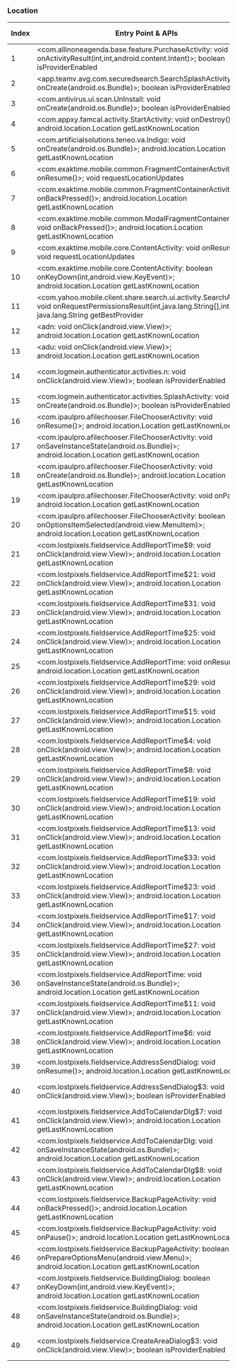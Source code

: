 ### Location
| Index | Entry Point & APIs | Screen shot | Resource id | Label |
| ------------- | ------------- | ------------- |-------------|-------------|
| 1 | <com.allinoneagenda.base.feature.PurchaseActivity: void onActivityResult(int,int,android.content.Intent)>; boolean isProviderEnabled | ![](F:\COSMOS\output\py\Play_win8\Productivity\com.allinoneagenda\com.allinoneagenda.base.feature.PurchaseActivity.png) |  | |
| 2 | <app.teamv.avg.com.securedsearch.SearchSplashActivity: void onCreate(android.os.Bundle)>; boolean isProviderEnabled | ![](F:\COSMOS\output\py\Play_win8\Productivity\com.antivirus.tablet\app.teamv.avg.com.securedsearch.SearchSplashActivity.png) |  | F |
| 3 | <com.antivirus.ui.scan.UnInstall: void onCreate(android.os.Bundle)>; boolean isProviderEnabled | ![](F:\COSMOS\output\py\Play_win8\Productivity\com.antivirus.tablet\com.antivirus.ui.scan.UnInstall.png) |  | F |
| 4 | <com.appxy.famcal.activity.StartActivity: void onDestroy()>; android.location.Location getLastKnownLocation | ![](F:\COSMOS\output\py\Play_win8\Productivity\com.appxy.famcal\com.appxy.famcal.activity.StartActivity.png) |  | F |
| 5 | <com.artificialsolutions.teneo.va.Indigo: void onCreate(android.os.Bundle)>; android.location.Location getLastKnownLocation | ![](F:\COSMOS\output\py\Play_win8\Productivity\com.artificialsolutions.teneo.va.prod\com.artificialsolutions.teneo.va.Indigo.png) |  | |
| 6 | <com.exaktime.mobile.common.FragmentContainerActivity: void onResume()>; void requestLocationUpdates | ![](F:\COSMOS\output\py\Play_win8\Productivity\com.exaktime.mobile\com.exaktime.mobile.common.FragmentContainerActivity.png) |  |  F|
| 7 | <com.exaktime.mobile.common.FragmentContainerActivity: void onBackPressed()>; android.location.Location getLastKnownLocation | ![](F:\COSMOS\output\py\Play_win8\Productivity\com.exaktime.mobile\com.exaktime.mobile.common.FragmentContainerActivity.png) |  | F |
| 8 | <com.exaktime.mobile.common.ModalFragmentContainerActivity: void onBackPressed()>; android.location.Location getLastKnownLocation | ![](F:\COSMOS\output\py\Play_win8\Productivity\com.exaktime.mobile\com.exaktime.mobile.common.ModalFragmentContainerActivity.png) |  | F |
| 9 | <com.exaktime.mobile.core.ContentActivity: void onResume()>; void requestLocationUpdates | ![](F:\COSMOS\output\py\Play_win8\Productivity\com.exaktime.mobile\com.exaktime.mobile.core.ContentActivity.png) |  | F |
| 10 | <com.exaktime.mobile.core.ContentActivity: boolean onKeyDown(int,android.view.KeyEvent)>; android.location.Location getLastKnownLocation | ![](F:\COSMOS\output\py\Play_win8\Productivity\com.exaktime.mobile\com.exaktime.mobile.core.ContentActivity.png) |  | F |
| 11 | <com.yahoo.mobile.client.share.search.ui.activity.SearchActivity: void onRequestPermissionsResult(int,java.lang.String[],int[])>; java.lang.String getBestProvider | ![](F:\COSMOS\output\py\Play_win8\Productivity\com.gingersoftware.android.keyboard\com.yahoo.mobile.client.share.search.ui.activity.SearchActivity.png) |  | F |
| 12 | <adn: void onClick(android.view.View)>; android.location.Location getLastKnownLocation | ![](F:\COSMOS\output\py\Play_win8\Productivity\com.google.android.apps.m4b\com.google.android.apps.mymaps.activities.addline.AddLineActivity.png) |  | T |
| 13 | <adu: void onClick(android.view.View)>; android.location.Location getLastKnownLocation | ![](F:\COSMOS\output\py\Play_win8\Productivity\com.google.android.apps.m4b\com.google.android.apps.mymaps.activities.addpoint.AddPointActivity.png) |  | T |
| 14 | <com.logmein.authenticator.activities.n: void onClick(android.view.View)>; boolean isProviderEnabled | ![](F:\COSMOS\output\py\Play_win8\Productivity\com.lastpass.authenticator\com.logmein.authenticator.activities.MainActivity.png) | {'2131624062': <sensitive_component.SensitiveComponent.SensitiveView object at 0x00000125240962E8>} | F |
| 15 | <com.logmein.authenticator.activities.SplashActivity: void onCreate(android.os.Bundle)>; boolean isProviderEnabled | ![](F:\COSMOS\output\py\Play_win8\Productivity\com.lastpass.authenticator\com.logmein.authenticator.activities.SplashActivity.png) |  | F |
| 16 | <com.ipaulpro.afilechooser.FileChooserActivity: void onResume()>; android.location.Location getLastKnownLocation | ![](F:\COSMOS\output\py\Play_win8\Productivity\com.lostpixels.fieldservice\com.ipaulpro.afilechooser.FileChooserActivity.png) |  | F |
| 17 | <com.ipaulpro.afilechooser.FileChooserActivity: void onSaveInstanceState(android.os.Bundle)>; android.location.Location getLastKnownLocation | ![](F:\COSMOS\output\py\Play_win8\Productivity\com.lostpixels.fieldservice\com.ipaulpro.afilechooser.FileChooserActivity.png) |  | F |
| 18 | <com.ipaulpro.afilechooser.FileChooserActivity: void onCreate(android.os.Bundle)>; android.location.Location getLastKnownLocation | ![](F:\COSMOS\output\py\Play_win8\Productivity\com.lostpixels.fieldservice\com.ipaulpro.afilechooser.FileChooserActivity.png) |  | F |
| 19 | <com.ipaulpro.afilechooser.FileChooserActivity: void onPause()>; android.location.Location getLastKnownLocation | ![](F:\COSMOS\output\py\Play_win8\Productivity\com.lostpixels.fieldservice\com.ipaulpro.afilechooser.FileChooserActivity.png) |  | F |
| 20 | <com.ipaulpro.afilechooser.FileChooserActivity: boolean onOptionsItemSelected(android.view.MenuItem)>; android.location.Location getLastKnownLocation | ![](F:\COSMOS\output\py\Play_win8\Productivity\com.lostpixels.fieldservice\com.ipaulpro.afilechooser.FileChooserActivity.png) |  | F |
| 21 | <com.lostpixels.fieldservice.AddReportTime$9: void onClick(android.view.View)>; android.location.Location getLastKnownLocation | ![](F:\COSMOS\output\py\Play_win8\Productivity\com.lostpixels.fieldservice\com.lostpixels.fieldservice.AddReportTime.png) | {'2131361969': <sensitive_component.SensitiveComponent.SensitiveView object at 0x0000012523D384A8>} | F |
| 22 | <com.lostpixels.fieldservice.AddReportTime$21: void onClick(android.view.View)>; android.location.Location getLastKnownLocation | ![](F:\COSMOS\output\py\Play_win8\Productivity\com.lostpixels.fieldservice\com.lostpixels.fieldservice.AddReportTime.png) | {'2131361986': <sensitive_component.SensitiveComponent.SensitiveView object at 0x0000012523D38BA8>} | F |
| 23 | <com.lostpixels.fieldservice.AddReportTime$31: void onClick(android.view.View)>; android.location.Location getLastKnownLocation | ![](F:\COSMOS\output\py\Play_win8\Productivity\com.lostpixels.fieldservice\com.lostpixels.fieldservice.AddReportTime.png) | {'2131362015': <sensitive_component.SensitiveComponent.SensitiveView object at 0x0000012523D38550>} | F|
| 24 | <com.lostpixels.fieldservice.AddReportTime$25: void onClick(android.view.View)>; android.location.Location getLastKnownLocation | ![](F:\COSMOS\output\py\Play_win8\Productivity\com.lostpixels.fieldservice\com.lostpixels.fieldservice.AddReportTime.png) | {'2131361999': <sensitive_component.SensitiveComponent.SensitiveView object at 0x0000012523D38DD8>} | F |
| 25 | <com.lostpixels.fieldservice.AddReportTime: void onResume()>; android.location.Location getLastKnownLocation | ![](F:\COSMOS\output\py\Play_win8\Productivity\com.lostpixels.fieldservice\com.lostpixels.fieldservice.AddReportTime.png) |  | F |
| 26 | <com.lostpixels.fieldservice.AddReportTime$29: void onClick(android.view.View)>; android.location.Location getLastKnownLocation | ![](F:\COSMOS\output\py\Play_win8\Productivity\com.lostpixels.fieldservice\com.lostpixels.fieldservice.AddReportTime.png) | {'2131362011': <sensitive_component.SensitiveComponent.SensitiveView object at 0x0000012523D38358>} | F |
| 27 | <com.lostpixels.fieldservice.AddReportTime$15: void onClick(android.view.View)>; android.location.Location getLastKnownLocation | ![](F:\COSMOS\output\py\Play_win8\Productivity\com.lostpixels.fieldservice\com.lostpixels.fieldservice.AddReportTime.png) | {'2131361978': <sensitive_component.SensitiveComponent.SensitiveView object at 0x0000012523D38CC0>} | F|
| 28 | <com.lostpixels.fieldservice.AddReportTime$4: void onClick(android.view.View)>; android.location.Location getLastKnownLocation | ![](F:\COSMOS\output\py\Play_win8\Productivity\com.lostpixels.fieldservice\com.lostpixels.fieldservice.AddReportTime.png) |  | F |
| 29 | <com.lostpixels.fieldservice.AddReportTime$8: void onClick(android.view.View)>; android.location.Location getLastKnownLocation | ![](F:\COSMOS\output\py\Play_win8\Productivity\com.lostpixels.fieldservice\com.lostpixels.fieldservice.AddReportTime.png) | {'2131361966': <sensitive_component.SensitiveComponent.SensitiveView object at 0x0000012523FA8A90>} | F |
| 30 | <com.lostpixels.fieldservice.AddReportTime$19: void onClick(android.view.View)>; android.location.Location getLastKnownLocation | ![](F:\COSMOS\output\py\Play_win8\Productivity\com.lostpixels.fieldservice\com.lostpixels.fieldservice.AddReportTime.png) | {'2131361994': <sensitive_component.SensitiveComponent.SensitiveView object at 0x0000012523FA87F0>} | F |
| 31 | <com.lostpixels.fieldservice.AddReportTime$13: void onClick(android.view.View)>; android.location.Location getLastKnownLocation | ![](F:\COSMOS\output\py\Play_win8\Productivity\com.lostpixels.fieldservice\com.lostpixels.fieldservice.AddReportTime.png) | {'2131361973': <sensitive_component.SensitiveComponent.SensitiveView object at 0x0000012523FA8198>} | F|
| 32 | <com.lostpixels.fieldservice.AddReportTime$33: void onClick(android.view.View)>; android.location.Location getLastKnownLocation | ![](F:\COSMOS\output\py\Play_win8\Productivity\com.lostpixels.fieldservice\com.lostpixels.fieldservice.AddReportTime.png) | {'2131362019': <sensitive_component.SensitiveComponent.SensitiveView object at 0x0000012523FA8F28>} | F|
| 33 | <com.lostpixels.fieldservice.AddReportTime$23: void onClick(android.view.View)>; android.location.Location getLastKnownLocation | ![](F:\COSMOS\output\py\Play_win8\Productivity\com.lostpixels.fieldservice\com.lostpixels.fieldservice.AddReportTime.png) | {'2131361990': <sensitive_component.SensitiveComponent.SensitiveView object at 0x0000012523FA8B38>} | F |
| 34 | <com.lostpixels.fieldservice.AddReportTime$17: void onClick(android.view.View)>; android.location.Location getLastKnownLocation | ![](F:\COSMOS\output\py\Play_win8\Productivity\com.lostpixels.fieldservice\com.lostpixels.fieldservice.AddReportTime.png) | {'2131361982': <sensitive_component.SensitiveComponent.SensitiveView object at 0x0000012523FA8128>} | F |
| 35 | <com.lostpixels.fieldservice.AddReportTime$27: void onClick(android.view.View)>; android.location.Location getLastKnownLocation | ![](F:\COSMOS\output\py\Play_win8\Productivity\com.lostpixels.fieldservice\com.lostpixels.fieldservice.AddReportTime.png) | {'2131362003': <sensitive_component.SensitiveComponent.SensitiveView object at 0x0000012523FA8A20>} | F |
| 36 | <com.lostpixels.fieldservice.AddReportTime: void onSaveInstanceState(android.os.Bundle)>; android.location.Location getLastKnownLocation | ![](F:\COSMOS\output\py\Play_win8\Productivity\com.lostpixels.fieldservice\com.lostpixels.fieldservice.AddReportTime.png) |  | F|
| 37 | <com.lostpixels.fieldservice.AddReportTime$11: void onClick(android.view.View)>; android.location.Location getLastKnownLocation | ![](F:\COSMOS\output\py\Play_win8\Productivity\com.lostpixels.fieldservice\com.lostpixels.fieldservice.AddReportTime.png) | {'2131362007': <sensitive_component.SensitiveComponent.SensitiveView object at 0x0000012523FA8DD8>} | F |
| 38 | <com.lostpixels.fieldservice.AddReportTime$6: void onClick(android.view.View)>; android.location.Location getLastKnownLocation | ![](F:\COSMOS\output\py\Play_win8\Productivity\com.lostpixels.fieldservice\com.lostpixels.fieldservice.AddReportTime.png) | {'2131361964': <sensitive_component.SensitiveComponent.SensitiveView object at 0x0000012523FA82E8>} | F |
| 39 | <com.lostpixels.fieldservice.AddressSendDialog: void onResume()>; android.location.Location getLastKnownLocation | ![](F:\COSMOS\output\py\Play_win8\Productivity\com.lostpixels.fieldservice\com.lostpixels.fieldservice.AddressSendDialog.png) |  | |
| 40 | <com.lostpixels.fieldservice.AddressSendDialog$3: void onClick(android.view.View)>; boolean isProviderEnabled | ![](F:\COSMOS\output\py\Play_win8\Productivity\com.lostpixels.fieldservice\com.lostpixels.fieldservice.AddressSendDialog.png) | {'2131362634': <sensitive_component.SensitiveComponent.SensitiveView object at 0x000001252412F080>} | |
| 41 | <com.lostpixels.fieldservice.AddToCalendarDlg$7: void onClick(android.view.View)>; android.location.Location getLastKnownLocation | ![](F:\COSMOS\output\py\Play_win8\Productivity\com.lostpixels.fieldservice\com.lostpixels.fieldservice.AddToCalendarDlg.png) |  | F |
| 42 | <com.lostpixels.fieldservice.AddToCalendarDlg: void onSaveInstanceState(android.os.Bundle)>; android.location.Location getLastKnownLocation | ![](F:\COSMOS\output\py\Play_win8\Productivity\com.lostpixels.fieldservice\com.lostpixels.fieldservice.AddToCalendarDlg.png) |  | F|
| 43 | <com.lostpixels.fieldservice.AddToCalendarDlg$8: void onClick(android.view.View)>; android.location.Location getLastKnownLocation | ![](F:\COSMOS\output\py\Play_win8\Productivity\com.lostpixels.fieldservice\com.lostpixels.fieldservice.AddToCalendarDlg.png) |  | F |
| 44 | <com.lostpixels.fieldservice.BackupPageActivity: void onBackPressed()>; android.location.Location getLastKnownLocation | ![](F:\COSMOS\output\py\Play_win8\Productivity\com.lostpixels.fieldservice\com.lostpixels.fieldservice.BackupPageActivity.png) |  | F |
| 45 | <com.lostpixels.fieldservice.BackupPageActivity: void onPause()>; android.location.Location getLastKnownLocation | ![](F:\COSMOS\output\py\Play_win8\Productivity\com.lostpixels.fieldservice\com.lostpixels.fieldservice.BackupPageActivity.png) |  | F |
| 46 | <com.lostpixels.fieldservice.BackupPageActivity: boolean onPrepareOptionsMenu(android.view.Menu)>; android.location.Location getLastKnownLocation | ![](F:\COSMOS\output\py\Play_win8\Productivity\com.lostpixels.fieldservice\com.lostpixels.fieldservice.BackupPageActivity.png) |  | F |
| 47 | <com.lostpixels.fieldservice.BuildingDialog: boolean onKeyDown(int,android.view.KeyEvent)>; android.location.Location getLastKnownLocation | ![](F:\COSMOS\output\py\Play_win8\Productivity\com.lostpixels.fieldservice\com.lostpixels.fieldservice.BuildingDialog.png) |  | F |
| 48 | <com.lostpixels.fieldservice.BuildingDialog: void onSaveInstanceState(android.os.Bundle)>; android.location.Location getLastKnownLocation | ![](F:\COSMOS\output\py\Play_win8\Productivity\com.lostpixels.fieldservice\com.lostpixels.fieldservice.BuildingDialog.png) |  | F |
| 49 | <com.lostpixels.fieldservice.CreateAreaDialog$3: void onClick(android.view.View)>; boolean isProviderEnabled | ![](F:\COSMOS\output\py\Play_win8\Productivity\com.lostpixels.fieldservice\com.lostpixels.fieldservice.CreateAreaDialog.png) | {'2131361923': <sensitive_component.SensitiveComponent.SensitiveView object at 0x0000012524026D30>} | T |
